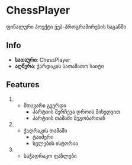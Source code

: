 # ChessPlayer

ფინალური პოექტი ვებ-პროგრამირების საგანში

## Info

- <b>სათაური</b>: ChessPlayer
- <b>აღწერა</b>: ჭარდაკის სათამათო საიტი

## Features

1) - მთავარი გვერდი
     - პარტიის შერჩევა დროის მიხედვით
     - პარტიის თამაში მეგობართან

2) - ჭადრაკის თამაში
      - ტაიმერი
      - სვლების ისტორია

3) - საჭადრაკო ფაზლები

